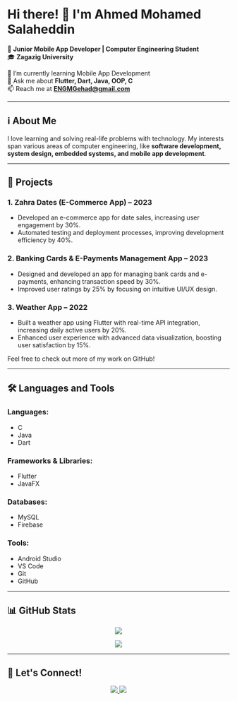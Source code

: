 # Hi there! 👋 I'm Ahmed Mohamed Salaheddin  

🚀 **Junior Mobile App Developer | Computer Engineering Student**  
🎓 **Zagazig University**  

🌱 I’m currently learning Mobile App Development  
💬 Ask me about **Flutter, Dart, Java, OOP, C**  
📫 Reach me at **ENGMGehad@gmail.com**  

---

## ℹ️ About Me  
I love learning and solving real-life problems with technology. My interests span various areas of computer engineering, like **software development, system design, embedded systems, and mobile app development**.  

---

## 🚀 Projects  
### 1. Zahra Dates (E-Commerce App) – 2023  
- Developed an e-commerce app for date sales, increasing user engagement by 30%.  
- Automated testing and deployment processes, improving development efficiency by 40%.  

### 2. Banking Cards & E-Payments Management App – 2023  
- Designed and developed an app for managing bank cards and e-payments, enhancing transaction speed by 30%.  
- Improved user ratings by 25% by focusing on intuitive UI/UX design.  

### 3. Weather App – 2022  
- Built a weather app using Flutter with real-time API integration, increasing daily active users by 20%.  
- Enhanced user experience with advanced data visualization, boosting user satisfaction by 15%.  

Feel free to check out more of my work on GitHub!  

---

## 🛠️ Languages and Tools  
### **Languages:**  
- C  
- Java  
- Dart  

### **Frameworks & Libraries:**  
- Flutter  
- JavaFX  

### **Databases:**  
- MySQL  
- Firebase  

### **Tools:**  
- Android Studio  
- VS Code  
- Git  
- GitHub  

---

## 📊 GitHub Stats  
<p align="center">  
  <img src="https://github-readme-streak-stats.herokuapp.com/?user=yourusername&theme=tokyonight" />  
</p>  

<p align="center">  
  <img src="https://github-readme-stats.vercel.app/api/top-langs/?username=yourusername&layout=compact&theme=tokyonight" />  
</p>  

---

## 🔗 Let's Connect!  
<p align="center">  
  <a href="https://github.com/yourusername">  
    <img src="https://img.shields.io/badge/GitHub-Profile-informational?style=flat&logo=github&color=181717" />  
  </a>  
  <a href="https://www.linkedin.com/in/ahmed-salah-519170220/">  
    <img src="https://img.shields.io/badge/LinkedIn-Profile-blue?style=flat&logo=linkedin" />  
  </a>  
</p>
